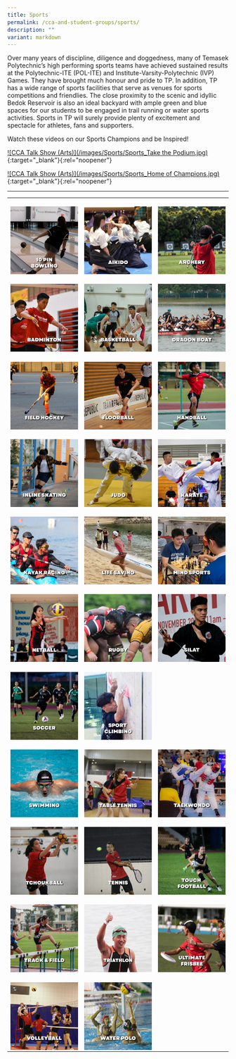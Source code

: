 ```yaml
---
title: Sports
permalink: /cca-and-student-groups/sports/
description: ""
variant: markdown
---
```

Over many years of discipline, diligence and doggedness, many of Temasek Polytechnic’s high performing sports teams have achieved sustained results at the Polytechnic-ITE (POL-ITE) and Institute-Varsity-Polytechnic (IVP) Games. They have brought much honour and pride to TP. In addition, TP has a wide range of sports facilities that serve as venues for sports competitions and friendlies. The close proximity to the scenic and idyllic Bedok Reservoir is also an ideal backyard with ample green and blue spaces for our students to be engaged in trail running or water sports activities. Sports in TP will surely provide plenty of excitement and spectacle for athletes, fans and supporters.

Watch these videos on our Sports Champions and be Inspired!

[![CCA Talk Show (Arts)](/images/Sports/Sports_Take the Podium.jpg)](https://www.youtube.com/watch?v=KR5fxA9nfJg){:target="_blank"}{:rel="noopener"}

[![CCA Talk Show (Arts)](/images/Sports/Sports_Home of Champions.jpg)](https://www.youtube.com/watch?v=nW7-AL2YaCo){:target="_blank"}{:rel="noopener"}

___

<div>
<table><tbody><tr><td style="max-width:33%; vertical-align:bottom; border:none"><br>
<a href="/sports/10-pin-bowling/" style="text-decoration: none">
<img src="/images/Sports/BOWLING_button-01.png" style="display:block;margin-left:auto;margin-right:auto;" alt="10 Pin Bowling">
</a>
</td><td style="max-width:33%; vertical-align:bottom; border:none"><br>
<img src="/images/Sports/AIKIDO_button-01.png" style="display:block;margin-left:auto;margin-right:auto;" alt="Aikido">

</td><td style="max-width:33%; vertical-align:bottom; border:none"><br>
<a href="/sports/archery/" style="text-decoration: none">
<img src="/images/Sports/ARCHERY_button-01.png" style="display:block;margin-left:auto;margin-right:auto;" alt="Archery">
</a>
</td></tr><tr><td style="max-width:33%; vertical-align:bottom; border:none"><br>
<a href="/sports/badminton/" style="text-decoration: none">
<img src="/images/Sports/BADMINTON_button-01.png" style="display:block;margin-left:auto;margin-right:auto;" alt="Badminton">
</a>
</td><td style="max-width:33%; vertical-align:bottom; border:none"><br>
<a href="/sports/basketball/" style="text-decoration: none">
<img src="/images/Sports/BASKETBALL_button-01.png" style="display:block;margin-left:auto;margin-right:auto;" alt="Basketball">
</a>
</td><td style="max-width:33%; vertical-align:bottom; border:none"><br>
<a href="/sports/dragon-boat/" style="text-decoration: none">
<img src="/images/Sports/DRAGONBOAT_button-01.png" style="display:block;margin-left:auto;margin-right:auto;" alt="Dragon Boat">
</a>
</td>
	</tr><tr><td style="max-width:33%; vertical-align:bottom; border:none"><br>
<a href="/sports/field-hockey/" style="text-decoration: none">
<img src="/images/Sports/FIELD HOCKEY_button-01.png" style="display:block;margin-left:auto;margin-right:auto;" alt="Field Hockey">
</a></td>

<td style="max-width:33%; vertical-align:bottom; border:none"><br>
<a href="/sports/floorball/" style="text-decoration: none"><img src="/images/Sports/FLOORBALL_button-01.png" style="display:block;margin-left:auto;margin-right:auto;" alt="Floorball">
</a>
	</td><td style="max-width:33%; vertical-align:bottom; border:none"><br>
<a href="/sports/handball/" style="text-decoration: none">
<img src="/images/Sports/HANDBALL_button-01.png" style="display:block;margin-left:auto;margin-right:auto;" alt="Handball">
</a></td></tr><tr>

<td style="max-width:33%; vertical-align:bottom; border:none"><br>
<a href="/sports/inline-skating/" style="text-decoration: none">
<img src="/images/Sports/INLINE SKATING_button-01.png" style="display:block;margin-left:auto;margin-right:auto;" alt="Inline Skating">
</a>
</td><td style="max-width:33%; vertical-align:bottom; border:none"><br>
<a href="/sports/judo/" style="text-decoration: none">
<img src="/images/Sports/JUDO_button-01.png" style="display:block;margin-left:auto;margin-right:auto;" alt="Judo">
</a>
</td><td style="max-width:33%; vertical-align:bottom; border:none"><br>
<img src="/images/Sports/KARATE_button-01.png" style="display:block;margin-left:auto;margin-right:auto;" alt="Karate">
</td></tr><tr>			

<td style="max-width:33%; vertical-align:bottom; border:none"><br>
<a href="/sports/kayak-racing/" style="text-decoration: none">
<img src="/images/Sports/KAYAK RACING_button-01.png" style="display:block;margin-left:auto;margin-right:auto;" alt="Kayak Racing">
</a>
</td><td style="max-width:33%; vertical-align:bottom; border:none"><br>
<a href="/sports/life-saving/" style="text-decoration: none">
<img src="/images/Sports/LIFE SAVING_button-01.png" style="display:block;margin-left:auto;margin-right:auto;" alt="Life Saving">
	</a>
					</td><td style="max-width:33%; vertical-align:bottom; border:none"><br>
<a href="/sports/mind-sports/" style="text-decoration: none">
<img src="/images/Sports/MIND SPORTS_button-01.png" style="display:block;margin-left:auto;margin-right:auto;" alt="Mind Sports">
</a></td></tr><tr>			

<td style="max-width:33%; vertical-align:bottom; border:none"><br>
<img src="/images/Sports/NETBALL_button-01.png" style="display:block;margin-left:auto;margin-right:auto;" alt="Netball">
</td><td style="max-width:33%; vertical-align:bottom; border:none"><br>
<a href="/sports/rugby/" style="text-decoration: none">
<img src="/images/Sports/RUGBY_button-01.png" style="display:block;margin-left:auto;margin-right:auto;" alt="Rugby">
</a>
	</td><td style="max-width:33%; vertical-align:bottom; border:none"><br>
<img src="/images/Sports/SILAT_button-01.png" style="display:block;margin-left:auto;margin-right:auto;" alt="Silat">
</td></tr><tr>			
	<td style="max-width:33%; vertical-align:bottom; border:none"><br>
<a href="/sports/soccer/" style="text-decoration: none">
<img src="/images/Sports/SOCCER_button-01.png" style="display:block;margin-left:auto;margin-right:auto;" alt="Soccer">
</a>
</td><td style="max-width:33%; vertical-align:bottom; border:none"><br>
<a href="/sports/sport-climbing/" style="text-decoration: none">
<img src="/images/Sports/SPORT CLIMBING_button-01.png" style="display:block;margin-left:auto;margin-right:auto;" alt="Sport Climbing">
</a>
</td></tr><tr>
					<td style="max-width:33%; vertical-align:bottom; border:none"><br>
<a href="/sports/swimming/" style="text-decoration: none">
<img src="/images/Sports/SWIMMING_button-01.png" style="display:block;margin-left:auto;margin-right:auto;" alt="Swimming">
</a>
</td><td style="max-width:33%; vertical-align:bottom; border:none"><br>
<a href="/sports/table-tennis/" style="text-decoration: none">
<img src="/images/Sports/TABLE TENNIS_button-01.png" style="display:block;margin-left:auto;margin-right:auto;" alt="Table Tennis">
</a>
</td><td style="max-width:33%; vertical-align:bottom; border:none"><br>
<a href="/sports/taekwondo/" style="text-decoration: none">
<img src="/images/Sports/TAEKWONDO_button-01.png" style="display:block;margin-left:auto;margin-right:auto;" alt="Taekwondo">
</a>
</td></tr><tr>
					<td style="max-width:33%; vertical-align:bottom; border:none"><br>
<a href="/sports/tchoukball/" style="text-decoration: none">
<img src="/images/Sports/TCHOUKBALL_button-01.png" style="display:block;margin-left:auto;margin-right:auto;" alt="Tchoukball">
</a>
</td><td style="max-width:33%; vertical-align:bottom; border:none"><br>
<a href="/sports/tennis/" style="text-decoration: none">
<img src="/images/Sports/TENNIS_button-01.png" style="display:block;margin-left:auto;margin-right:auto;" alt="Tennis">
</a>
</td><td style="max-width:33%; vertical-align:bottom; border:none"><br>
<a href="/sports/touch-football/" style="text-decoration: none">
<img src="/images/Sports/TOUCH FOOTBALL_button-01.png" style="display:block;margin-left:auto;margin-right:auto;" alt="Touch Football">
</a>
</td></tr><tr><td style="max-width:33%; vertical-align:bottom; border:none"><br>
<a href="/sports/track-and-field/" style="text-decoration: none">
<img src="/images/Sports/TRACK &amp; FIELD_button-01.png" style="display:block;margin-left:auto;margin-right:auto;" alt="Track &amp; Field">
</a>
</td><td style="max-width:33%; vertical-align:bottom; border:none"><br>
<a href="/sports/triathlon/" style="text-decoration: none">
<img src="/images/Sports/TRIATHLON_button-01.png" style="display:block;margin-left:auto;margin-right:auto;" alt="Triathlon">
</a>
</td><td style="max-width:33%; vertical-align:bottom; border:none"><br>
<a href="/sports/ultimate-frisbee/" style="text-decoration: none">
<img src="/images/Sports/ULTIMATE FRISBEE_button-01.png" style="display:block;margin-left:auto;margin-right:auto;" alt="Ultimate Frisbee">
</a>
</td></tr><tr><td style="max-width:33%; vertical-align:bottom; border:none"><br>
<a href="/sports/volleyball/" style="text-decoration: none">
<img src="/images/Sports/VOLLEYBALL_button-01.png" style="display:block;margin-left:auto;margin-right:auto;" alt="Volleyball">
</a>
</td><td style="max-width:33%; vertical-align:bottom; border:none"><br>
<a href="/sports/water-polo/" style="text-decoration: none">
<img src="/images/Sports/WATER POLO_button-01.png" style="display:block;margin-left:auto;margin-right:auto;" alt="Water Polo">
</a>
</td></tr></tbody></table>
</div>